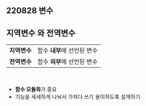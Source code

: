 ## 220828 변수

## **지역변수** 와 **전역변수**  
|          |                              |
|----------|------------------------------|
| **지역변수**  |  함수 **내부**에 선언된 변수  |
| **전역변수**  |  함수 **외부**에 선언된 변수  |

<br/>

* **함수 모듈화**가 중요
* 기능을 세세하게 나눠서 가져다 쓰기 용이하도록 설계하기


